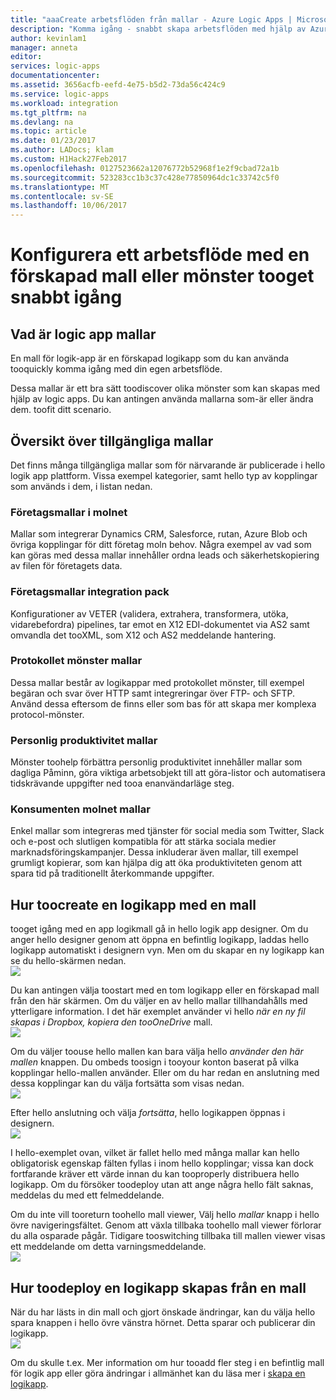 ```yaml
---
title: "aaaCreate arbetsflöden från mallar - Azure Logic Apps | Microsoft Docs"
description: "Komma igång - snabbt skapa arbetsflöden med hjälp av Azure Logikapp mallar tooconnect appar och integrera data."
author: kevinlam1
manager: anneta
editor: 
services: logic-apps
documentationcenter: 
ms.assetid: 3656acfb-eefd-4e75-b5d2-73da56c424c9
ms.service: logic-apps
ms.workload: integration
ms.tgt_pltfrm: na
ms.devlang: na
ms.topic: article
ms.date: 01/23/2017
ms.author: LADocs; klam
ms.custom: H1Hack27Feb2017
ms.openlocfilehash: 0127523662a12076772b52968f1e2f9cbad72a1b
ms.sourcegitcommit: 523283cc1b3c37c428e77850964dc1c33742c5f0
ms.translationtype: MT
ms.contentlocale: sv-SE
ms.lasthandoff: 10/06/2017
---
```

# <a name="configure-a-workflow-using-a-pre-built-template-or-pattern-tooget-started-quickly"></a>Konfigurera ett arbetsflöde med en förskapad mall eller mönster tooget snabbt igång

## <a name="what-are-logic-app-templates"></a>Vad är logic app mallar
En mall för logik-app är en förskapad logikapp som du kan använda tooquickly komma igång med din egen arbetsflöde. 

Dessa mallar är ett bra sätt toodiscover olika mönster som kan skapas med hjälp av logic apps. Du kan antingen använda mallarna som-är eller ändra dem. toofit ditt scenario.

## <a name="overview-of-available-templates"></a>Översikt över tillgängliga mallar
Det finns många tillgängliga mallar som för närvarande är publicerade i hello logik app plattform. Vissa exempel kategorier, samt hello typ av kopplingar som används i dem, i listan nedan.

### <a name="enterprise-cloud-templates"></a>Företagsmallar i molnet
Mallar som integrerar Dynamics CRM, Salesforce, rutan, Azure Blob och övriga kopplingar för ditt företag moln behov. Några exempel av vad som kan göras med dessa mallar innehåller ordna leads och säkerhetskopiering av filen för företagets data.

### <a name="enterprise-integration-pack-templates"></a>Företagsmallar integration pack
Konfigurationer av VETER (validera, extrahera, transformera, utöka, vidarebefordra) pipelines, tar emot en X12 EDI-dokumentet via AS2 samt omvandla det tooXML, som X12 och AS2 meddelande hantering.

### <a name="protocol-pattern-templates"></a>Protokollet mönster mallar
Dessa mallar består av logikappar med protokollet mönster, till exempel begäran och svar över HTTP samt integreringar över FTP- och SFTP. Använd dessa eftersom de finns eller som bas för att skapa mer komplexa protocol-mönster.  

### <a name="personal-productivity-templates"></a>Personlig produktivitet mallar
Mönster toohelp förbättra personlig produktivitet innehåller mallar som dagliga Påminn, göra viktiga arbetsobjekt till att göra-listor och automatisera tidskrävande uppgifter ned tooa enanvändarläge steg.

### <a name="consumer-cloud-templates"></a>Konsumenten molnet mallar
Enkel mallar som integreras med tjänster för social media som Twitter, Slack och e-post och slutligen kompatibla för att stärka sociala medier marknadsföringskampanjer. Dessa inkluderar även mallar, till exempel grumligt kopierar, som kan hjälpa dig att öka produktiviteten genom att spara tid på traditionellt återkommande uppgifter. 

## <a name="how-toocreate-a-logic-app-using-a-template"></a>Hur toocreate en logikapp med en mall
tooget igång med en app logikmall gå in hello logik app designer. Om du anger hello designer genom att öppna en befintlig logikapp, laddas hello logikapp automatiskt i designern vyn. Men om du skapar en ny logikapp kan se du hello-skärmen nedan.  
 ![](../../includes/media/app-service-logic-templates/template7.png)  

Du kan antingen välja toostart med en tom logikapp eller en förskapad mall från den här skärmen. Om du väljer en av hello mallar tillhandahålls med ytterligare information. I det här exemplet använder vi hello *när en ny fil skapas i Dropbox, kopiera den tooOneDrive* mall.  
 ![](../../includes/media/app-service-logic-templates/template2.png)  

Om du väljer toouse hello mallen kan bara välja hello *använder den här mallen* knappen. Du ombeds toosign i tooyour konton baserat på vilka kopplingar hello-mallen använder. Eller om du har redan en anslutning med dessa kopplingar kan du välja fortsätta som visas nedan.  
 ![](../../includes/media/app-service-logic-templates/template3.png)  

Efter hello anslutning och välja *fortsätta*, hello logikappen öppnas i designern.  
 ![](../../includes/media/app-service-logic-templates/template4.png)  

I hello-exemplet ovan, vilket är fallet hello med många mallar kan hello obligatorisk egenskap fälten fyllas i inom hello kopplingar; vissa kan dock fortfarande kräver ett värde innan du kan tooproperly distribuera hello logikapp. Om du försöker toodeploy utan att ange några hello fält saknas, meddelas du med ett felmeddelande.

Om du inte vill tooreturn toohello mall viewer, Välj hello *mallar* knapp i hello övre navigeringsfältet. Genom att växla tillbaka toohello mall viewer förlorar du alla osparade pågår. Tidigare tooswitching tillbaka till mallen viewer visas ett meddelande om detta varningsmeddelande.  
 ![](../../includes/media/app-service-logic-templates/template5.png)  

## <a name="how-toodeploy-a-logic-app-created-from-a-template"></a>Hur toodeploy en logikapp skapas från en mall
När du har lästs in din mall och gjort önskade ändringar, kan du välja hello spara knappen i hello övre vänstra hörnet. Detta sparar och publicerar din logikapp.  
 ![](../../includes/media/app-service-logic-templates/template6.png)  

Om du skulle t.ex. Mer information om hur tooadd fler steg i en befintlig mall för logik app eller göra ändringar i allmänhet kan du läsa mer i [skapa en logikapp](../logic-apps/logic-apps-create-a-logic-app.md).

